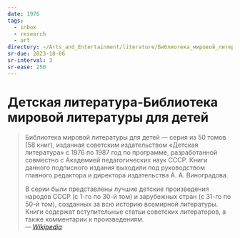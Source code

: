 ```yaml
---
date: 1976
tags:
  - inbox
  - research
  - art
directory: ~/Arts_and_Entertainment/literature/Библиотека_мировой_литературы_для_детей/
sr-due: 2023-10-06
sr-interval: 3
sr-ease: 250
---
```


# Детская литература-Библиотека мировой литературы для детей

> Библиотека мировой литературы для детей — серия из 50 томов (58 книг),
> изданная советским издательством «Детская литература» с 1976 по 1987 год по
> программе, разработанной совместно с Академией педагогических наук СССР. Книги
> данного подписного издания выходили под руководством главного редактора и
> директора издательства А. А. Виноградова.
>
> В серии были представлены лучшие детские произведения народов СССР (с 1-го по
> 30-й том) и зарубежных стран (с 31-го по 50-й том), созданных за всю историю
> всемирной литературы. Книги содержат вступительные статьи советских
> литераторов, а также комментарии к произведениям.\
> — <cite>[Wikipedia](https://ru.wikipedia.org/wiki/%D0%91%D0%B8%D0%B1%D0%BB%D0%B8%D0%BE%D1%82%D0%B5%D0%BA%D0%B0_%D0%BC%D0%B8%D1%80%D0%BE%D0%B2%D0%BE%D0%B9_%D0%BB%D0%B8%D1%82%D0%B5%D1%80%D0%B0%D1%82%D1%83%D1%80%D1%8B_%D0%B4%D0%BB%D1%8F_%D0%B4%D0%B5%D1%82%D0%B5%D0%B9)</cite>


